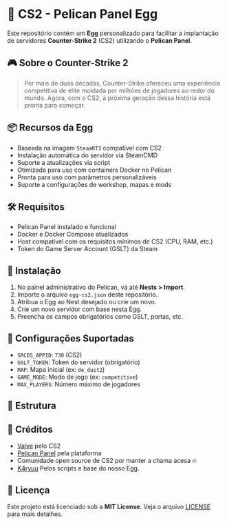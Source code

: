 # 🥚 CS2 - Pelican Panel Egg

Este repositório contém um **Egg** personalizado para facilitar a implantação de servidores **Counter-Strike 2** (CS2) utilizando o **Pelican Panel**.

## 🎮 Sobre o Counter-Strike 2

> Por mais de duas décadas, Counter-Strike ofereceu uma experiência competitiva de elite moldada por milhões de jogadores ao redor do mundo. Agora, com o CS2, a próxima geração dessa história está pronta para começar.

## 📦 Recursos da Egg

- Baseada na imagem `SteamRT3` compatível com CS2
- Instalação automática do servidor via SteamCMD
- Suporte a atualizações via script
- Otimizada para uso com containers Docker no Pelican
- Pronta para uso com parâmetros personalizáveis
- Suporte a configurações de workshop, mapas e mods

## 🛠️ Requisitos

- Pelican Panel instalado e funcional
- Docker e Docker Compose atualizados
- Host compatível com os requisitos mínimos de CS2 (CPU, RAM, etc.)
- Token do Game Server Account (GSLT) da Steam

## 🚀 Instalação

1. No painel administrativo do Pelican, vá até **Nests > Import**.
2. Importe o arquivo `egg-cs2.json` deste repositório.
3. Atribua o Egg ao Nest desejado ou crie um novo.
4. Crie um novo servidor com base nesta Egg.
5. Preencha os campos obrigatórios como GSLT, portas, etc.

## 🔧 Configurações Suportadas

- `SRCDS_APPID`: `730` (CS2)
- `GSLT_TOKEN`: Token do servidor (obrigatório)
- `MAP`: Mapa inicial (ex: `de_dust2`)
- `GAME_MODE`: Modo de jogo (ex: `competitive`)
- `MAX_PLAYERS`: Número máximo de jogadores

## 📂 Estrutura

## 📣 Créditos

- [Valve](https://www.valvesoftware.com/) pelo CS2
- [Pelican Panel](https://github.com/pelican-panel) pela plataforma
- Comunidade open source de CS2 por manter a chama acesa 🔥
- [K4ryuu](https://github.com/K4ryuu/CS2-Egg/tree/dev) Pelos scripts e base do nosso Egg.

## 📄 Licença

Este projeto está licenciado sob a **MIT License**. Veja o arquivo [LICENSE](./LICENSE) para mais detalhes.